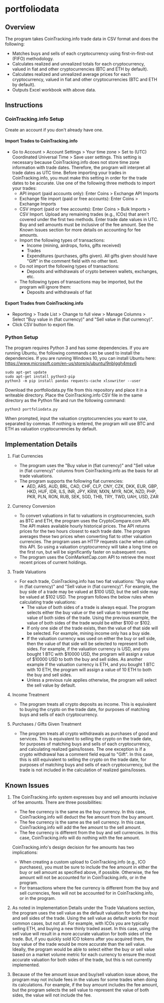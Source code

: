# portfoliodata

## Overview

The program takes CoinTracking.info trade data in CSV format and does the following:

- Matches buys and sells of each cryptocurrency using first-in-first-out (FIFO) methodology.
- Calculates realized and unrealized totals for each cryptocurrency, valued in fiat and other cryptocurrencies (BTC and ETH by default).
- Calculates realized and unrealized average prices for each cryptocurrency, valued in fiat and other cryptocurrencies (BTC and ETH by default).
- Outputs Excel workbook with above data.

## Instructions

### CoinTracking.info Setup

Create an account if you don't already have one.

#### Import Trades to CoinTracking.info

- Go to Account > Account Settings > Your time zone > Set to (UTC) Coordinated Universal Time > Save user settings.  This setting is necessary because CoinTracking.info does not store time zone information with trade dates.  Therefore, the program will interpret all trade dates as UTC time.  Before importing your trades in CoinTracking.info, you must make this setting in order for the trade dates to be accurate.
Use one of the following three methods to import your trades:
  - API import (paid accounts only): Enter Coins > Exchange API Imports
  - Exchange file import (paid or free accounts): Enter Coins > Exchange Imports
  - CSV import (paid or free accounts): Enter Coins > Bulk Imports > CSV Import.  Upload any remaining trades (e.g., ICOs) that aren't covered under the first two methods.  Enter trade date values in UTC.  Buy and sell amounts must be inclusive of the fee amount.  See the Known Issues section for more details on accounting for fee amounts.
  - Import the following types of transactions:
    - Income (mining, airdrops, forks, gifts received)
    - Trades
    - Expenditures (purchases, gifts given).  All gifts given should have "Gift" in the comment field with no other text.
  - Do not import the following types of transactions:
    - Deposits and withdrawals of crypto between wallets, exchanges, etc.
  - The following types of transactions may be imported, but the program will ignore them:
    - Deposits and withdrawals of fiat

#### Export Trades from CoinTracking.info

- Reporting > Trade List > Change to full view > Manage Columns > Select "Buy value in (fiat currency)" and "Sell value in (fiat currency)".
- Click CSV button to export file.

### Python Setup

The program requires Python 3 and has some dependencies.  If you are running Ubuntu, the following commands can be used to install the dependencies.  If you are running Windows 10, you can install Ubuntu here: https://www.microsoft.com/en-us/store/p/ubuntu/9nblggh4msv6
```
sudo apt-get update
sudo apt-get install python3-pip
python3 -m pip install pandas requests-cache xlsxwriter --user
```
Download the portfoliodata.py file from this repository and place it in a writeable directory.  Place the CoinTracking.info CSV file in the same directory as the Python file and run the following command:
```
python3 portfoliodata.py
```
When prompted, input the valuation cryptocurrencies you want to use, separated by commas.  If nothing is entered, the program will use BTC and ETH as valuation cryptocurrencies by default.

## Implementation Details

1.  Fiat Currencies
    - The program uses the "Buy value in (fiat currency)" and "Sell value in (fiat currency)" columns from CoinTracking.info as the basis for all trade valuations.
    - The program supports the following fiat currencies:
      - AED, ARS, AUD, BRL, CAD, CHF, CLP, CNY, CZK, DKK, EUR, GBP, HKD, HUF, IDR, ILS, INR, JPY, KRW, MXN, MYR, NOK, NZD, PHP, PKR, PLN, RON, RUB, SEK, SGD, THB, TRY, TWD, UAH, USD, ZAR

2.  Currency Conversion
    - To convert valuations in fiat to valuations in cryptocurrencies, such as BTC and ETH, the program uses the CryptoCompare.com API.  The API makes available hourly historical prices.  The API returns prices for the two hours closest to each trade date.  The program averages these two prices when converting fiat to other valuation currencies.  The program uses an HTTP requests cache when calling this API.  So using a valuation cryptocurrency will take a long time on the first run, but will be significantly faster on subsequent runs.
    - The program uses the CoinMarketCap.com API to retrieve the most recent prices of current holdings.

3.  Trade Valuations
    - For each trade, CoinTracking.info has two fiat valuations: "Buy value in (fiat currency)" and "Sell value in (fiat currency)".  For example, the buy side of a trade may be valued at $100 USD, but the sell side may be valued at $102 USD.  The program follows the below rules when calculating trade valuations:
      - The value of both sides of a trade is always equal.  The program selects either the buy value or the sell value to represent the value of both sides of the trade.  Using the previous example, the value of both sides of the trade would be either $100 or $102.
      - If only one side of the trade exists, then the value of that side will be selected.  For example, mining income only has a buy side.
      - If the valuation currency was used on either the buy or sell side, then the value of that side will be selected to represent both sides.  For example, if the valuation currency is USD, and you bought 1 BTC with $10000 USD, the program will assign a value of $10000 USD to both the buy and sell sides.  As another example if the valuation currency is ETH, and you bought 1 BTC with 10 ETH, the program will assign a value of 10 ETH to both the buy and sell sides.
      - Unless a previous rule applies otherwise, the program will select the sell value by default.

4.  Income Treatment
    - The program treats all crypto deposits as income.  This is equivalent to buying the crypto on the trade date, for purposes of matching buys and sells of each cryptocurrency.
    
5.  Purchases / Gifts Given Treatment
    - The program treats all crypto withdrawals as purchases of good and services.  This is equivalent to selling the crypto on the trade date, for purposes of matching buys and sells of each cryptocurrency, and calculating realized gains/losses.  The one exception is if a crypto withdrawal has a comment field equal to "Gift".  In this case, this is still equivalent to selling the crypto on the trade date, for purposes of matching buys and sells of each cryptocurrency, but the trade is not included in the calculation of realized gains/losses.

## Known Issues

1.  The CoinTracking.info system expresses buy and sell amounts inclusive of fee amounts.  There are three possibilities:
    - The fee currency is the same as the buy currency.  In this case, CoinTracking.info will deduct the fee amount from the buy amount.
    - The fee currency is the same as the sell currency.  In this case, CoinTracking.info will add the fee amount to the sell amount.
    - The fee currency is different from the buy and sell currencies.  In this case, CoinTracking.info will do nothing with the fee amount.

    CoinTracking.info's design decision for fee amounts has two implications:
    - When creating a custom upload to CoinTracking.info (e.g., ICO purchases), you must be sure to include the fee amount in either the buy or sell amount as specified above, if possible.  Otherwise, the fee amount will not be accounted for in CoinTracking.info, or in the program.
    - For transactions where the fee currency is different from the buy and sell currencies, fees will not be accounted for in CoinTracking.info, or in the program.    

2.  As noted in Implementation Details under the Trade Valuations section, the program uses the sell value as the default valuation for both the buy and sell sides of the trade.  Using the sell value as default works for most common cases, but not all.  For example, with ICOs you are typically selling ETH, and buying a new thinly traded asset.  In this case, using the sell value will result in a more accurate valuation for both sides of the trade.  But, if you quickly sold ICO tokens after you acquired them, the buy value of the trade would be more accurate than the sell value.  Ideally, the program would be able to select either the buy or sell value based on a market volume metric for each currency to ensure the most accurate valuation for both sides of the trade, but this is not currently implemented.

3.  Because of the fee amount issue and buy/sell valuation issue above, the program may not include fees in the values for some trades when doing its calculations.  For example, if the buy amount includes the fee amount, but the program selects the sell value to represent the value of both sides, the value will not include the fee.
